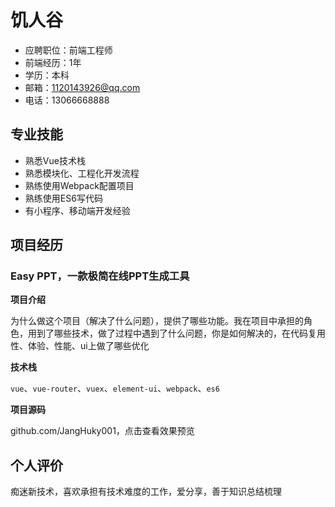 # 饥人谷

- 应聘职位：前端工程师
- 前端经历：1年
- 学历：本科
- 邮箱：1120143926@qq.com
- 电话：13066668888



## 专业技能

- 熟悉Vue技术栈
- 熟悉模块化、工程化开发流程
- 熟练使用Webpack配置项目
- 熟练使用ES6写代码
- 有小程序、移动端开发经验



## 项目经历

### Easy PPT，一款极简在线PPT生成工具

**项目介绍**

为什么做这个项目（解决了什么问题），提供了哪些功能。我在项目中承担的角色，用到了哪些技术，做了过程中遇到了什么问题，你是如何解决的，在代码复用性、体验、性能、ui上做了哪些优化

**技术栈**

`vue`、`vue-router`、`vuex`、`element-ui`、`webpack`、`es6`

**项目源码**

github.com/JangHuky001，点击查看效果预览

## 个人评价

痴迷新技术，喜欢承担有技术难度的工作，爱分享，善于知识总结梳理
